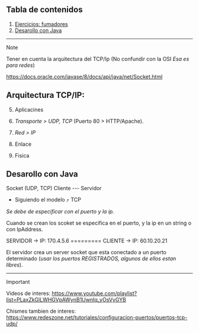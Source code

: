 ## Tabla de contenidos
1. [Ejercicios: fumadores](#arquitectura-tcpip)
2. [Desarollo con Java](#desarollo-con-java)



------------------------------------------------------------


>[!NOTE]
> Tener en cuenta la arquitectura del TCP/Ip (No confundir con la OSI _Esa es para redes_)
>
> https://docs.oracle.com/javase/8/docs/api/java/net/Socket.html

## Arquitectura TCP/IP:

5. Aplicacines

4. _Transporte  > UDP, TCP_ (Puerto 80 > HTTP/Apache). 

3. _Red > IP_

2. Enlace

1. Fisica

## Desarollo con Java
Socket (UDP, TCP)
Cliente --- Servidor

 - Siguiendo el modelo ⤴️ TCP

_Se debe de especificar con el puerto y la ip._

Cuando se crean los scoket se especifica en el puerto, y la ip en un string o con IpAddress.


SERVIDOR -> IP: 170.4.5.6 ========= CLIENTE -> IP: 60.10.20.21

El servidor crea un server socket que esta conectado a un puerto determinado (_usar los puertos REGISTRADOS, algunos de ellos estan libres_). 


--------------------------------------------------------------------
> [!IMPORTANT]
>
> Videos de interes: https://www.youtube.com/playlist?list=PLaxZkGlLWHGVpAWynB1UwnIq_yOsVyGYB
>
> Chismes tambien de interes:  https://www.redeszone.net/tutoriales/configuracion-puertos/puertos-tcp-udp/
